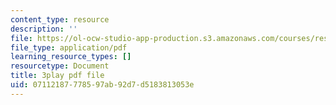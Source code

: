 ```yaml
---
content_type: resource
description: ''
file: https://ol-ocw-studio-app-production.s3.amazonaws.com/courses/res-18-006-calculus-revisited-single-variable-calculus-fall-2010/07112187778597ab92d7d5183813053e_y4EcXTVqFb4.pdf
file_type: application/pdf
learning_resource_types: []
resourcetype: Document
title: 3play pdf file
uid: 07112187-7785-97ab-92d7-d5183813053e
---
```

